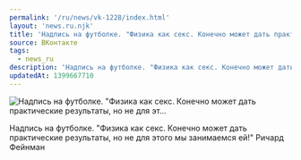 ```yaml
---
permalink: '/ru/news/vk-1228/index.html'
layout: 'news.ru.njk'
title: 'Надпись на футболке. "Физика как секс. Конечно может дать практические результаты, но не для эт'
source: ВКонтакте
tags:
  - news_ru
description: 'Надпись на футболке. "Физика как секс. Конечно может дать практические результаты, но не для эт…'
updatedAt: 1399667710
---
```

![Надпись на футболке. "Физика как секс. Конечно может дать практические результаты, но не для эт…](https://sun9-43.userapi.com/impf/6vbgol2mzT8Jl5aE6_xJXBwkBsG-kjlPYy8OHw/bMCgnYHuVrs.jpg?size=480x477&quality=96&proxy=1&sign=96951d1477074621e171daadc0e048db&c_uniq_tag=hoOmYZMMrAYvxj-U7TlqfHFm0tvb0CilnAfD9krF5PE&type=album)

Надпись на футболке.
"Физика как секс. Конечно может дать практические результаты, но не для этого мы занимаемся ей!"
Ричард Фейнман
